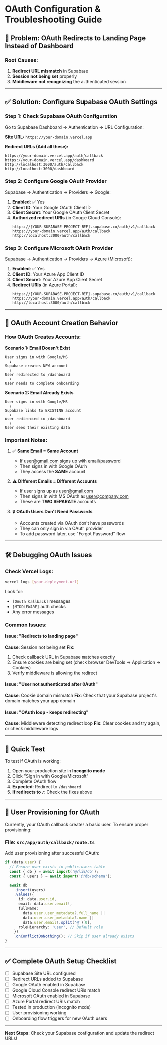 # OAuth Configuration & Troubleshooting Guide

## 🔴 Problem: OAuth Redirects to Landing Page Instead of Dashboard

### Root Causes:

1. **Redirect URL mismatch** in Supabase
2. **Session not being set** properly
3. **Middleware not recognizing** the authenticated session

---

## ✅ Solution: Configure Supabase OAuth Settings

### Step 1: Check Supabase OAuth Configuration

Go to Supabase Dashboard → Authentication → URL Configuration:

**Site URL:** `https://your-domain.vercel.app`

**Redirect URLs (Add all these):**

```
https://your-domain.vercel.app/auth/callback
https://your-domain.vercel.app/dashboard
http://localhost:3000/auth/callback
http://localhost:3000/dashboard
```

### Step 2: Configure Google OAuth Provider

Supabase → Authentication → Providers → Google:

1. **Enabled**: ✅ Yes
2. **Client ID**: Your Google OAuth Client ID
3. **Client Secret**: Your Google OAuth Client Secret
4. **Authorized redirect URIs** (in Google Cloud Console):
   ```
   https://[YOUR-SUPABASE-PROJECT-REF].supabase.co/auth/v1/callback
   https://your-domain.vercel.app/auth/callback
   http://localhost:3000/auth/callback
   ```

### Step 3: Configure Microsoft OAuth Provider

Supabase → Authentication → Providers → Azure (Microsoft):

1. **Enabled**: ✅ Yes
2. **Client ID**: Your Azure App Client ID
3. **Client Secret**: Your Azure App Client Secret
4. **Redirect URIs** (in Azure Portal):
   ```
   https://[YOUR-SUPABASE-PROJECT-REF].supabase.co/auth/v1/callback
   https://your-domain.vercel.app/auth/callback
   http://localhost:3000/auth/callback
   ```

---

## 🔐 OAuth Account Creation Behavior

### How OAuth Creates Accounts:

**Scenario 1: Email Doesn't Exist**

```
User signs in with Google/MS
  ↓
Supabase creates NEW account
  ↓
User redirected to /dashboard
  ↓
User needs to complete onboarding
```

**Scenario 2: Email Already Exists**

```
User signs in with Google/MS
  ↓
Supabase links to EXISTING account
  ↓
User redirected to /dashboard
  ↓
User sees their existing data
```

### Important Notes:

1. ✅ **Same Email = Same Account**
   - If user@gmail.com signs up with email/password
   - Then signs in with Google OAuth
   - They access the **SAME** account

2. ⚠️ **Different Emails = Different Accounts**
   - If user signs up as user@gmail.com
   - Then signs in with MS OAuth as user@company.com
   - These are **TWO SEPARATE** accounts

3. 🔒 **OAuth Users Don't Need Passwords**
   - Accounts created via OAuth don't have passwords
   - They can only sign in via OAuth provider
   - To add password later, use "Forgot Password" flow

---

## 🛠️ Debugging OAuth Issues

### Check Vercel Logs:

```bash
vercel logs [your-deployment-url]
```

Look for:

- `[OAuth Callback]` messages
- `[MIDDLEWARE]` auth checks
- Any error messages

### Common Issues:

#### Issue: "Redirects to landing page"

**Cause**: Session not being set
**Fix**:

1. Check callback URL in Supabase matches exactly
2. Ensure cookies are being set (check browser DevTools → Application → Cookies)
3. Verify middleware is allowing the redirect

#### Issue: "User not authenticated after OAuth"

**Cause**: Cookie domain mismatch
**Fix**: Check that your Supabase project's domain matches your app domain

#### Issue: "OAuth loop - keeps redirecting"

**Cause**: Middleware detecting redirect loop
**Fix**: Clear cookies and try again, or check middleware logs

---

## 🎯 Quick Test

To test if OAuth is working:

1. Open your production site in **Incognito mode**
2. Click "Sign in with Google/Microsoft"
3. Complete OAuth flow
4. **Expected**: Redirect to `/dashboard`
5. **If redirects to `/`**: Check the fixes above

---

## 📝 User Provisioning for OAuth

Currently, your OAuth callback creates a basic user. To ensure proper provisioning:

### File: `src/app/auth/callback/route.ts`

Add user provisioning after successful OAuth:

```typescript
if (data.user) {
  // Ensure user exists in public.users table
  const { db } = await import('@/lib/db');
  const { users } = await import('@/db/schema');

  await db
    .insert(users)
    .values({
      id: data.user.id,
      email: data.user.email!,
      fullName:
        data.user.user_metadata?.full_name ||
        data.user.user_metadata?.name ||
        data.user.email!.split('@')[0],
      roleHierarchy: 'user', // Default role
    })
    .onConflictDoNothing(); // Skip if user already exists
}
```

---

## ✅ Complete OAuth Setup Checklist

- [ ] Supabase Site URL configured
- [ ] Redirect URLs added to Supabase
- [ ] Google OAuth enabled in Supabase
- [ ] Google Cloud Console redirect URIs match
- [ ] Microsoft OAuth enabled in Supabase
- [ ] Azure Portal redirect URIs match
- [ ] Tested in production (incognito mode)
- [ ] User provisioning working
- [ ] Onboarding flow triggers for new OAuth users

---

**Next Steps**: Check your Supabase configuration and update the redirect URLs!
